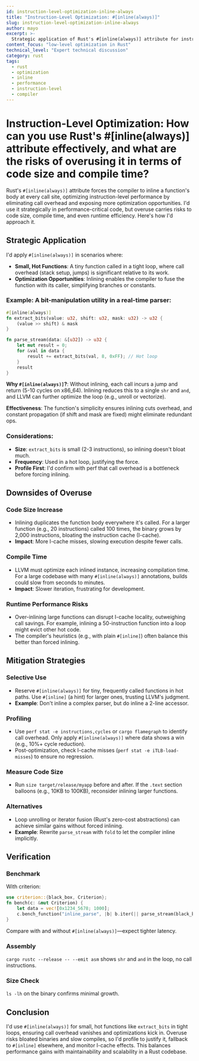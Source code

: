 ```yaml
---
id: instruction-level-optimization-inline-always
title: "Instruction-Level Optimization: #[inline(always)]"
slug: instruction-level-optimization-inline-always
author: mayo
excerpt: >-
  Strategic application of Rust's #[inline(always)] attribute for instruction-level optimization, covering effective usage patterns and risks of overuse
content_focus: "low-level optimization in Rust"
technical_level: "Expert technical discussion"
category: rust
tags:
  - rust
  - optimization
  - inline
  - performance
  - instruction-level
  - compiler
---
```


# Instruction-Level Optimization: How can you use Rust's #[inline(always)] attribute effectively, and what are the risks of overusing it in terms of code size and compile time?

Rust's `#[inline(always)]` attribute forces the compiler to inline a function's body at every call site, optimizing instruction-level performance by eliminating call overhead and exposing more optimization opportunities. I'd use it strategically in performance-critical code, but overuse carries risks to code size, compile time, and even runtime efficiency. Here's how I'd approach it.

## Strategic Application

I'd apply `#[inline(always)]` in scenarios where:

- **Small, Hot Functions**: A tiny function called in a tight loop, where call overhead (stack setup, jumps) is significant relative to its work.
- **Optimization Opportunities**: Inlining enables the compiler to fuse the function with its caller, simplifying branches or constants.

### Example: A bit-manipulation utility in a real-time parser:

```rust
#[inline(always)]
fn extract_bits(value: u32, shift: u32, mask: u32) -> u32 {
    (value >> shift) & mask
}

fn parse_stream(data: &[u32]) -> u32 {
    let mut result = 0;
    for &val in data {
        result += extract_bits(val, 8, 0xFF); // Hot loop
    }
    result
}
```

**Why `#[inline(always)]`?**: Without inlining, each call incurs a jump and return (5-10 cycles on x86_64). Inlining reduces this to a single `shr` and `and`, and LLVM can further optimize the loop (e.g., unroll or vectorize).

**Effectiveness**: The function's simplicity ensures inlining cuts overhead, and constant propagation (if shift and mask are fixed) might eliminate redundant ops.

### Considerations:

- **Size**: `extract_bits` is small (2-3 instructions), so inlining doesn't bloat much.
- **Frequency**: Used in a hot loop, justifying the force.
- **Profile First**: I'd confirm with perf that call overhead is a bottleneck before forcing inlining.

## Downsides of Overuse

### Code Size Increase
- Inlining duplicates the function body everywhere it's called. For a larger function (e.g., 20 instructions) called 100 times, the binary grows by 2,000 instructions, bloating the instruction cache (I-cache).
- **Impact**: More I-cache misses, slowing execution despite fewer calls.

### Compile Time
- LLVM must optimize each inlined instance, increasing compilation time. For a large codebase with many `#[inline(always)]` annotations, builds could slow from seconds to minutes.
- **Impact**: Slower iteration, frustrating for development.

### Runtime Performance Risks
- Over-inlining large functions can disrupt I-cache locality, outweighing call savings. For example, inlining a 50-instruction function into a loop might evict other hot code.
- The compiler's heuristics (e.g., with plain `#[inline]`) often balance this better than forced inlining.

## Mitigation Strategies

### Selective Use
- Reserve `#[inline(always)]` for tiny, frequently called functions in hot paths. Use `#[inline]` (a hint) for larger ones, trusting LLVM's judgment.
- **Example**: Don't inline a complex parser, but do inline a 2-line accessor.

### Profiling
- Use `perf stat -e instructions,cycles` or `cargo flamegraph` to identify call overhead. Only apply `#[inline(always)]` where data shows a win (e.g., 10%+ cycle reduction).
- Post-optimization, check I-cache misses (`perf stat -e iTLB-load-misses`) to ensure no regression.

### Measure Code Size
- Run `size target/release/myapp` before and after. If the `.text` section balloons (e.g., 10KB to 100KB), reconsider inlining larger functions.

### Alternatives
- Loop unrolling or iterator fusion (Rust's zero-cost abstractions) can achieve similar gains without forced inlining.
- **Example**: Rewrite `parse_stream` with `fold` to let the compiler inline implicitly.

## Verification

### Benchmark
With criterion:

```rust
use criterion::{black_box, Criterion};
fn bench(c: &mut Criterion) {
    let data = vec![0x1234_5678; 1000];
    c.bench_function("inline_parse", |b| b.iter(|| parse_stream(black_box(&data))));
}
```

Compare with and without `#[inline(always)]`—expect tighter latency.

### Assembly
`cargo rustc --release -- --emit asm` shows `shr` and `and` in the loop, no call instructions.

### Size Check
`ls -lh` on the binary confirms minimal growth.

## Conclusion

I'd use `#[inline(always)]` for small, hot functions like `extract_bits` in tight loops, ensuring call overhead vanishes and optimizations kick in. Overuse risks bloated binaries and slow compiles, so I'd profile to justify it, fallback to `#[inline]` elsewhere, and monitor I-cache effects. This balances performance gains with maintainability and scalability in a Rust codebase.
